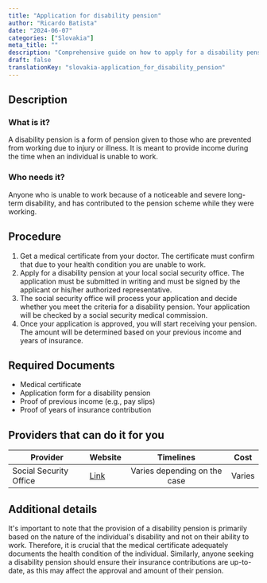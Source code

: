 ```yaml
---
title: "Application for disability pension"
author: "Ricardo Batista"
date: "2024-06-07"
categories: ["Slovakia"]
meta_title: ""
description: "Comprehensive guide on how to apply for a disability pension"
draft: false
translationKey: "slovakia-application_for_disability_pension"
---
```


## Description
### What is it?
A disability pension is a form of pension given to those who are prevented from working due to injury or illness. It is meant to provide income during the time when an individual is unable to work.

### Who needs it?
Anyone who is unable to work because of a noticeable and severe long-term disability, and has contributed to the pension scheme while they were working.

## Procedure
1. Get a medical certificate from your doctor. The certificate must confirm that due to your health condition you are unable to work.
2. Apply for a disability pension at your local social security office. The application must be submitted in writing and must be signed by the applicant or his/her authorized representative.
3. The social security office will process your application and decide whether you meet the criteria for a disability pension. Your application will be checked by a social security medical commission.
4. Once your application is approved, you will start receiving your pension. The amount will be determined based on your previous income and years of insurance.

## Required Documents
- Medical certificate
- Application form for a disability pension
- Proof of previous income (e.g., pay slips)
- Proof of years of insurance contribution

## Providers that can do it for you

| Provider        |     Website     |     Timelines    |       Cost      |
| --------------- | --------------- |  :-------------: | :-------------: |
| Social Security Office      |  [Link](https://www.socpoist.sk/)       |      Varies depending on the case      |        Varies       |

## Additional details
It's important to note that the provision of a disability pension is primarily based on the nature of the individual's disability and not on their ability to work. Therefore, it is crucial that the medical certificate adequately documents the health condition of the individual. Similarly, anyone seeking a disability pension should ensure their insurance contributions are up-to-date, as this may affect the approval and amount of their pension.